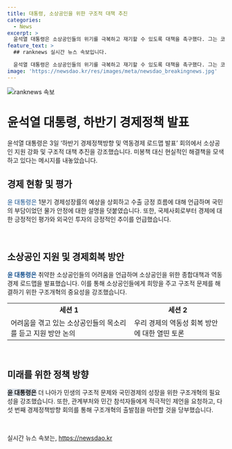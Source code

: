 ```yaml
---
title: 대통령, 소상공인을 위한 구조적 대책 추진
categories:
  - News
excerpt: >
  윤석열 대통령은 소상공인들의 위기를 극복하고 재기할 수 있도록 대책을 촉구했다. 그는 코로나19로 어려움을 겪는 취약한 소상공인들을 위해 현금 살포보다는 구조적·항구적인 대책을 필요로 한다고 강조했다. 또한, 경제의 양호한 지표와 민생의 활력이 연결되지 않아 답답한 마음을 토로하며 민생 구조적 문제 해결과 국민경제의 성장을 강조했다. 윤 대통령은 관계부처와 민간 참석자들에게 좋은 제언을 기대하고 논의가 민생 구조개선의 출발점이 될 수 있기를 희망한다고 전했다.
feature_text: >
  ## ranknews 실시간 뉴스 속보입니다.

  윤석열 대통령은 소상공인들의 위기를 극복하고 재기할 수 있도록 대책을 촉구했다. 그는 코로나19로 어려움을 겪는 취약한 소상공인들을 위해 현금 살포보다는 구조적·항구적인 대책을 필요로 한다고 강조했다. 또한, 경제의 양호한 지표와 민생의 활력이 연결되지 않아 답답한 마음을 토로하며 민생 구조적 문제 해결과 국민경제의 성장을 강조했다. 윤 대통령은 관계부처와 민간 참석자들에게 좋은 제언을 기대하고 논의가 민생 구조개선의 출발점이 될 수 있기를 희망한다고 전했다.
image: 'https://newsdao.kr/res/images/meta/newsdao_breakingnews.jpg'
---
```


<p><img src="https://newsdao.kr/res/images/meta/newsdao_breakingnews.jpg" alt="ranknews 속보" /></p>

<h1>윤석열 대통령, 하반기 경제정책 발표</h1>

<p data-ke-size="size16">윤석열 대통령은 3일 ‘하반기 경제정책방향 및 역동경제 로드맵 발표’ 회의에서 소상공인 지원 강화 및 구조적 대책 추진을 강조했습니다. 미봉책 대신 현실적인 해결책을 모색하고 있다는 메시지를 내놓았습니다.</p>

<h2 data-ke-size="size26">경제 현황 및 평가</h2>

<p data-ke-size="size16"><span style="color: #1a5490;">윤 대통령은</span> 1분기 경제성장률의 예상을 상회하고 수출 긍정 흐름에 대해 언급하며 국민의 부담이었던 물가 안정에 대한 설명을 덧붙였습니다. 또한, 국제사회로부터 경제에 대한 긍정적인 평가와 외국인 투자의 긍정적인 추이를 언급했습니다.</p>

<p data-ke-size="size16">&nbsp;</p>

<h2 data-ke-size="size26">소상공인 지원 및 경제회복 방안</h2>

<p data-ke-size="size16"><b><span style="color: #1a5490;">윤 대통령은</span></b> 취약한 소상공인들의 어려움을 언급하며 소상공인을 위한 종합대책과 역동경제 로드맵을 발표했습니다. 이를 통해 소상공인들에게 희망을 주고 구조적 문제를 해결하기 위한 구조개혁의 중요성을 강조했습니다.</p>

<table>
  <tr>
    <td style="text-align: center; height: 17px;"><b>세션 1</b></td>
    <td style="text-align: center; height: 17px;"><b>세션 2</b></td>
  </tr>
  <tr>
    <td>어려움을 겪고 있는 소상공인들의 목소리를 듣고 지원 방안 논의</td>
    <td>우리 경제의 역동성 회복 방안에 대한 열띤 토론</td>
  </tr>
</table>

<p data-ke-size="size16">&nbsp;</p>

<h2 data-ke-size="size26">미래를 위한 정책 방향</h2>

<p data-ke-size="size16"><b><span style="background-color: #21538527;">윤 대통령은</span></b> 더 나아가 민생의 구조적 문제와 국민경제의 성장을 위한 구조개혁의 필요성을 강조했습니다. 또한, 관계부처와 민간 참석자들에게 적극적인 제언을 요청하고, 다섯 번째 경제정책방향 회의를 통해 구조개혁의 출발점을 마련할 것을 당부했습니다.</p>

<p data-ke-size="size16">&nbsp;</p>

<p data-ke-size="size16"></p>
실시간 뉴스 속보는, <a href="https://newsdao.kr" rel="dofollow">https://newsdao.kr</a>



